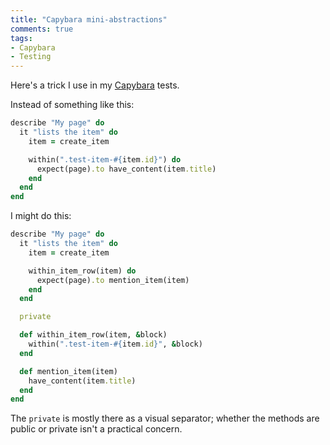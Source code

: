 ```yaml
---
title: "Capybara mini-abstractions"
comments: true
tags:
- Capybara
- Testing
---
```


Here's a trick I use in my [Capybara](https://github.com/jnicklas/capybara) tests.

Instead of something like this:

``` ruby
describe "My page" do
  it "lists the item" do
    item = create_item

    within(".test-item-#{item.id}") do
      expect(page).to have_content(item.title)
    end
  end
end
```

I might do this:

``` ruby
describe "My page" do
  it "lists the item" do
    item = create_item

    within_item_row(item) do
      expect(page).to mention_item(item)
    end
  end

  private

  def within_item_row(item, &block)
    within(".test-item-#{item.id}", &block)
  end

  def mention_item(item)
    have_content(item.title)
  end
end
```

The `private` is mostly there as a visual separator; whether the methods are public or private isn't a practical concern.
